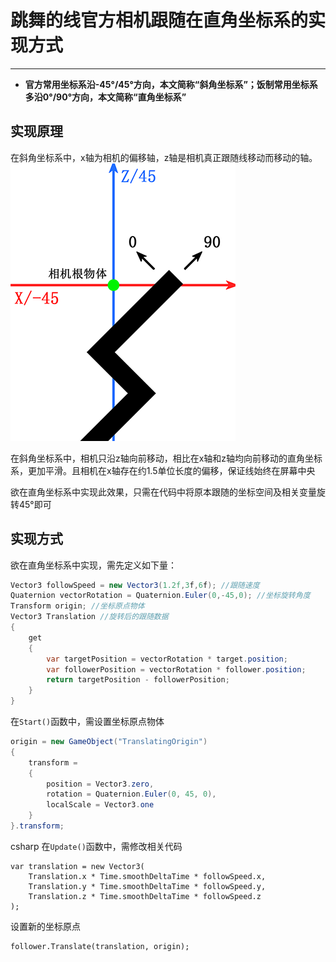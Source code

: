 # 跳舞的线官方相机跟随在直角坐标系的实现方式
*****
* **官方常用坐标系沿-45°/45°方向，本文简称“斜角坐标系”；饭制常用坐标系多沿0°/90°方向，本文简称“直角坐标系”**

## 实现原理
在斜角坐标系中，x轴为相机的偏移轴，z轴是相机真正跟随线移动而移动的轴。
![follow1](img/follow1.png)

在斜角坐标系中，相机只沿z轴向前移动，相比在x轴和z轴均向前移动的直角坐标系，更加平滑。且相机在x轴存在约1.5单位长度的偏移，保证线始终在屏幕中央

欲在直角坐标系中实现此效果，只需在代码中将原本跟随的坐标空间及相关变量旋转45°即可

## 实现方式
欲在直角坐标系中实现，需先定义如下量：
```csharp
Vector3 followSpeed = new Vector3(1.2f,3f,6f); //跟随速度
Quaternion vectorRotation = Quaternion.Euler(0,-45,0); //坐标旋转角度
Transform origin; //坐标原点物体
Vector3 Translation //旋转后的跟随数据
{
    get
    {
        var targetPosition = vectorRotation * target.position;
        var followerPosition = vectorRotation * follower.position;
        return targetPosition - followerPosition;
    }
}

```
在```Start()```函数中，需设置坐标原点物体
```csharp
origin = new GameObject("TranslatingOrigin")
{
    transform =
    {
        position = Vector3.zero,
        rotation = Quaternion.Euler(0, 45, 0),
        localScale = Vector3.one
    }
}.transform;
```

csharp
在```Update()```函数中，需修改相关代码
```
var translation = new Vector3(
    Translation.x * Time.smoothDeltaTime * followSpeed.x, 
    Translation.y * Time.smoothDeltaTime * followSpeed.y, 
    Translation.z * Time.smoothDeltaTime * followSpeed.z
);
```

设置新的坐标原点
```
follower.Translate(translation, origin);
```
